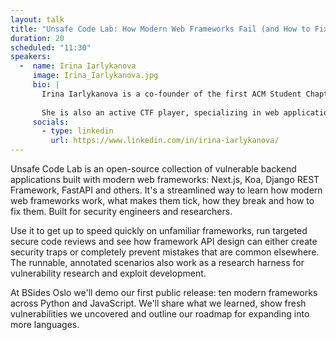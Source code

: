 ```yaml
---
layout: talk
title: "Unsafe Code Lab: How Modern Web Frameworks Fail (and How to Fix Them)"
duration: 20
scheduled: "11:30"
speakers: 
  -  name: Irina Iarlykanova
     image: Irina_Iarlykanova.jpg
     bio: |
       Irina Iarlykanova is a co-founder of the first ACM Student Chapter in the Maastricht University where she studies Computer Science. 
       
       She is also an active CTF player, specializing in web application security. Irina has professional experience as a software engineer at a security consulting firm and she currently writes her thesis on web framework security.
     socials:
       - type: linkedin
         url: https://www.linkedin.com/in/irina-iarlykanova/
---
```

Unsafe Code Lab is an open-source collection of vulnerable backend applications built with modern web frameworks: Next.js, Koa, Django REST Framework, FastAPI and others. It's a streamlined way to learn how modern web frameworks work, what makes them tick, how they break and how to fix them. Built for security engineers and researchers.

Use it to get up to speed quickly on unfamiliar frameworks, run targeted secure code reviews and see how framework API design can either create security traps or completely prevent mistakes that are common elsewhere. The runnable, annotated scenarios also work as a research harness for vulnerability research and exploit development.

At BSides Oslo we'll demo our first public release: ten modern frameworks across Python and JavaScript. We'll share what we learned, show fresh vulnerabilities we uncovered and outline our roadmap for expanding into more languages.